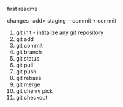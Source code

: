 first readme


changes -add> staging  --commit-> commit 

1. git init - intitalize any git repository
2. git add
3. git commit
4. git branch
5. git status
6. git pull
7. git push
8. git rebase
9. git merge
10. git cherry pick
11. git checkout